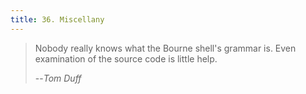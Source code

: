 ```yaml
---
title: 36. Miscellany
---
```



> Nobody really knows what the Bourne shell's grammar is. Even examination of the source code is little help.
>
> --<cite>Tom Duff</cite>
